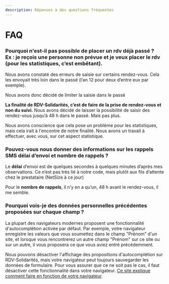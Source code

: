 ```yaml
---
description: Réponses à des questions fréquentes
---
```


# FAQ

### Pourquoi n'est-il pas possible de placer un rdv déjà passé ? Ex : je reçois une personne non prévue et je veux placer le rdv \(pour les statistiques, c’est embêtant\). 

Nous avons constaté des erreurs de saisie sur certains rendez-vous. Cela les envoyait très loin dans le passé \(l’an 12 pour deux d’entre eux par exemple\).

Nous avons donc décidé de limiter la saisie dans le passé

**La finalité de RDV-Solidarités, c’est de faire de la prise de rendez-vous et non du suivi.** Nous avons décidé de laisser la possibilité de saisir des rendez-vous jusqu’à 48 h dans le passé. Mais pas plus.  


Nous avons conscience que cela pose un problème pour les statistiques, mais cela irait à l'encontre de notre finalité. Nous avons un travail à effectuer, avec vous, sur cet aspect statistique.

### Pouvez-vous nous donner des informations sur les rappels SMS délai d’envoi et nombre de rappels ?

Le **délai** d’envoi est de quelques secondes à quelques minutes d’après mes observations. Ce n’est pas très lié à notre code, mais plutôt aux fils d’attente chez le prestataire \(NetSize à ce jour\)

Pour le **nombre de rappels**, il n’y en a qu’un, 48 h avant le rendez-vous, il me semble.  


### Pourquoi vois-je des données personnelles précédentes proposées sur chaque champ ?

La plupart des navigateurs modernes proposent une fonctionnalité d'autocomplétion activée par défaut. Par exemple, votre navigateur enregistre les valeurs que vous soumettez dans le champ "Prénom" d'un site, et lorsque vous rencontrerez un autre champ "Prénom" sur ce site ou sur un autre, il vous proposera ce que vous aviez entré précédemment.

Nous pouvons désactiver l'affichage des propositions d'autocomplétion sur RDV-Solidarités, mais votre navigateur peut toujours sauvegarder les données de formulaire. Pour vous assurer que ce ne soit pas le cas, il faut désactiver cette fonctionnalité dans votre navigateur. [Ce site explique comment faire en fonction de votre navigateur](https://fr.joecomp.com/why-should-you-disable-browser-autofill). 

